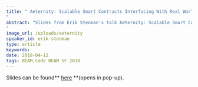 ```yaml
---
title: " Aeternity: Scalable Smart Contracts Interfacing With Real World Data - SLIDES - Code BEAM SF 2018
"
abstract: "Slides from Erik Stenman's talk Aeternity: Scalable Smart Contracts Interfacing With Real World Data - Code BEAM SF 2018
"
image_url: /uploads/aeternity
speaker_id: erik-stenman
type: article
keywords: 
date: 2018-04-12
tags: BEAM,Code BEAM SF 2018
---
```

Slides can be found** <a href="http://happihacking.com/aeternity/" target="_blank">here</a> **(opens in pop-up).
